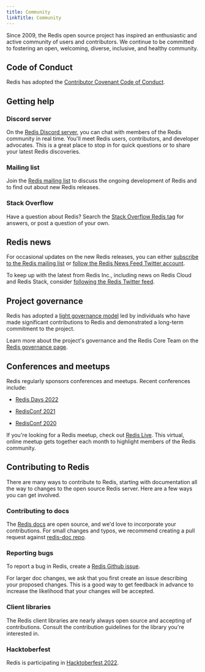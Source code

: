 ```yaml
---
title: Community
linkTitle: Community
---
```


Since 2009, the Redis open source project has inspired an enthusiastic and active community of users and contributors. We continue to be committed to fostering an open, welcoming, diverse, inclusive, and healthy community.

## Code of Conduct

Redis has adopted the [Contributor Covenant Code of Conduct](https://github.com/redis/redis/blob/unstable/CODE_OF_CONDUCT.md).

## Getting help

### Discord server

On the [Redis Discord server](https://discord.gg/redis), you can chat with members of the Redis community in real time. You'll meet Redis users, contributors, and developer advocates. This is a great place to stop in for quick questions or to share your latest Redis discoveries.

### Mailing list

Join the [Redis mailing list](https://groups.google.com/g/redis-db) to discuss the ongoing development of Redis and to find out about new Redis releases.

### Stack Overflow

Have a question about Redis? Search the [Stack Overflow Redis tag](https://stackoverflow.com/questions/tagged/redis) for answers, or post a question of your own.

## Redis news

For occasional updates on the new Redis releases, you can either [subscribe to the Redis mailing list](https://groups.google.com/g/redis-db) or [follow the Redis News Feed Twitter account](https://twitter.com/redisfeed).

To keep up with the latest from Redis Inc., including news on Redis Cloud and Redis Stack, consider [following the Redis Twitter feed](https://twitter.com/redisinc).

## Project governance

Redis has adopted a [light governance model](/docs/about/governance) led by individuals who have made significant contributions to Redis and demonstrated a long-term commitment to the project.

Learn more about the project's governance and the Redis Core Team on the [Redis governance page](/docs/about/governance).

## Conferences and meetups

Redis regularly sponsors conferences and meetups. Recent conferences include:

* [Redis Days 2022](https://redis.com/redisdays/)

* [RedisConf 2021](https://redis.com/redisconf/)

* [RedisConf 2020](https://www.youtube.com/c/Redisinc/playlists?view=50&sort=dd&shelf_id=4)

If you're looking for a Redis meetup, check out [Redis Live](https://meetups.redis.com/redis-live/). This virtual, online meetup gets together each month to highlight members of the Redis community. 

## Contributing to Redis

There are many ways to contribute to Redis, starting with documentation all the way to changes to the open source Redis server. Here are a few ways you can get involved.

### Contributing to docs

The [Redis docs](https://github.com/redis/redis-doc) are open source, and we'd love to incorporate your contributions. For small changes and typos, we recommend creating a pull request against [redis-doc repo](https://github.com/redis/redis-doc/pulls).

### Reporting bugs

To report a bug in Redis, create a [Redis Github issue](https://github.com/redis/redis/issues).

For larger doc changes, we ask that you first create an issue describing your proposed changes. This is a good way to get feedback in advance to increase the likelihood that your changes will be accepted.

### Client libraries

The Redis client libraries are nearly always open source and accepting of contributions. Consult the contribution guidelines for the library you're interested in.

### Hacktoberfest

Redis is participating in [Hacktoberfest 2022](/community/hacktoberfest/).
